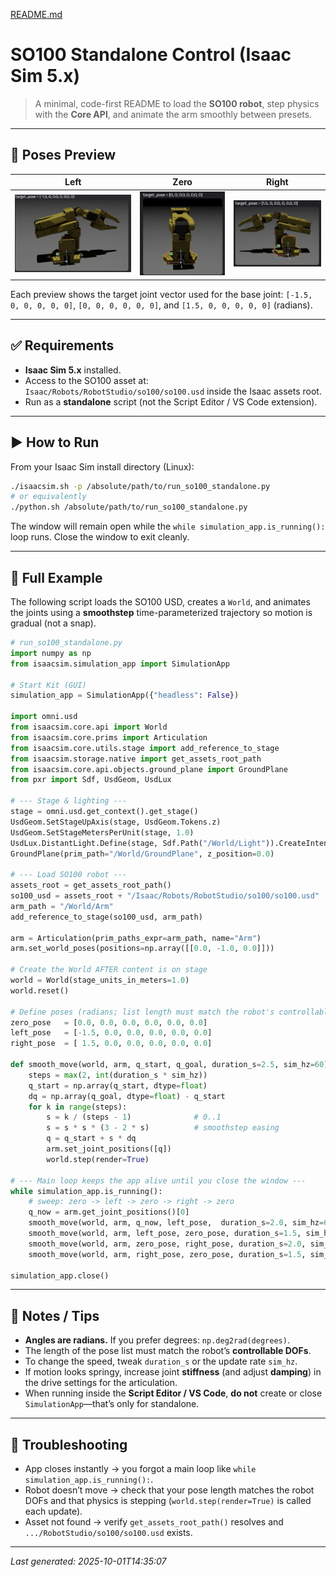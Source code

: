 [README.md](https://github.com/user-attachments/files/22642789/README.md)
# SO100 Standalone Control (Isaac Sim 5.x)

> A minimal, code-first README to load the **SO100 robot**, step physics with the **Core API**, and animate the arm smoothly between presets.

---

## 📸 Poses Preview

| Left | Zero | Right |
|---|---|---|
| ![Left](images/pose_left.png) | ![Zero](images/pose_zero.png) | ![Right](images/pose_right.png) |

Each preview shows the target joint vector used for the base joint: `[-1.5, 0, 0, 0, 0, 0]`, `[0, 0, 0, 0, 0, 0]`, and `[1.5, 0, 0, 0, 0, 0]` (radians).

---

## ✅ Requirements

- **Isaac Sim 5.x** installed.
- Access to the SO100 asset at:
  `Isaac/Robots/RobotStudio/so100/so100.usd` inside the Isaac assets root.
- Run as a **standalone** script (not the Script Editor / VS Code extension).

---

## ▶️ How to Run

From your Isaac Sim install directory (Linux):

```bash
./isaacsim.sh -p /absolute/path/to/run_so100_standalone.py
# or equivalently
./python.sh /absolute/path/to/run_so100_standalone.py
```

The window will remain open while the `while simulation_app.is_running():` loop runs. Close the window to exit cleanly.

---

## 🧩 Full Example

The following script loads the SO100 USD, creates a `World`, and animates the joints using a **smoothstep** time-parameterized trajectory so motion is gradual (not a snap).
```python
# run_so100_standalone.py
import numpy as np
from isaacsim.simulation_app import SimulationApp

# Start Kit (GUI)
simulation_app = SimulationApp({"headless": False})

import omni.usd
from isaacsim.core.api import World
from isaacsim.core.prims import Articulation
from isaacsim.core.utils.stage import add_reference_to_stage
from isaacsim.storage.native import get_assets_root_path
from isaacsim.core.api.objects.ground_plane import GroundPlane
from pxr import Sdf, UsdGeom, UsdLux

# --- Stage & lighting ---
stage = omni.usd.get_context().get_stage()
UsdGeom.SetStageUpAxis(stage, UsdGeom.Tokens.z)
UsdGeom.SetStageMetersPerUnit(stage, 1.0)
UsdLux.DistantLight.Define(stage, Sdf.Path("/World/Light")).CreateIntensityAttr(300)
GroundPlane(prim_path="/World/GroundPlane", z_position=0.0)

# --- Load SO100 robot ---
assets_root = get_assets_root_path()
so100_usd = assets_root + "/Isaac/Robots/RobotStudio/so100/so100.usd"
arm_path = "/World/Arm"
add_reference_to_stage(so100_usd, arm_path)

arm = Articulation(prim_paths_expr=arm_path, name="Arm")
arm.set_world_poses(positions=np.array([[0.0, -1.0, 0.0]]))

# Create the World AFTER content is on stage
world = World(stage_units_in_meters=1.0)
world.reset()

# Define poses (radians; list length must match the robot's controllable DOFs)
zero_pose   = [0.0, 0.0, 0.0, 0.0, 0.0, 0.0]
left_pose   = [-1.5, 0.0, 0.0, 0.0, 0.0, 0.0]
right_pose  = [ 1.5, 0.0, 0.0, 0.0, 0.0, 0.0]

def smooth_move(world, arm, q_start, q_goal, duration_s=2.5, sim_hz=60):
    steps = max(2, int(duration_s * sim_hz))
    q_start = np.array(q_start, dtype=float)
    dq = np.array(q_goal, dtype=float) - q_start
    for k in range(steps):
        s = k / (steps - 1)              # 0..1
        s = s * s * (3 - 2 * s)          # smoothstep easing
        q = q_start + s * dq
        arm.set_joint_positions([q])
        world.step(render=True)

# --- Main loop keeps the app alive until you close the window ---
while simulation_app.is_running():
    # sweep: zero -> left -> zero -> right -> zero
    q_now = arm.get_joint_positions()[0]
    smooth_move(world, arm, q_now, left_pose,  duration_s=2.0, sim_hz=60)
    smooth_move(world, arm, left_pose, zero_pose, duration_s=1.5, sim_hz=60)
    smooth_move(world, arm, zero_pose, right_pose, duration_s=2.0, sim_hz=60)
    smooth_move(world, arm, right_pose, zero_pose, duration_s=1.5, sim_hz=60)

simulation_app.close()
```


---

## 🔧 Notes / Tips

- **Angles are radians.** If you prefer degrees: `np.deg2rad(degrees)`.
- The length of the pose list must match the robot’s **controllable DOFs**.
- To change the speed, tweak `duration_s` or the update rate `sim_hz`.
- If motion looks springy, increase joint **stiffness** (and adjust **damping**) in the drive settings for the articulation.
- When running inside the **Script Editor / VS Code**, **do not** create or close `SimulationApp`—that’s only for standalone.

---

## 🐛 Troubleshooting

- App closes instantly → you forgot a main loop like `while simulation_app.is_running():`.
- Robot doesn’t move → check that your pose length matches the robot DOFs and that physics is stepping (`world.step(render=True)` is called each update).
- Asset not found → verify `get_assets_root_path()` resolves and `.../RobotStudio/so100/so100.usd` exists.

---

_Last generated: 2025-10-01T14:35:07_
